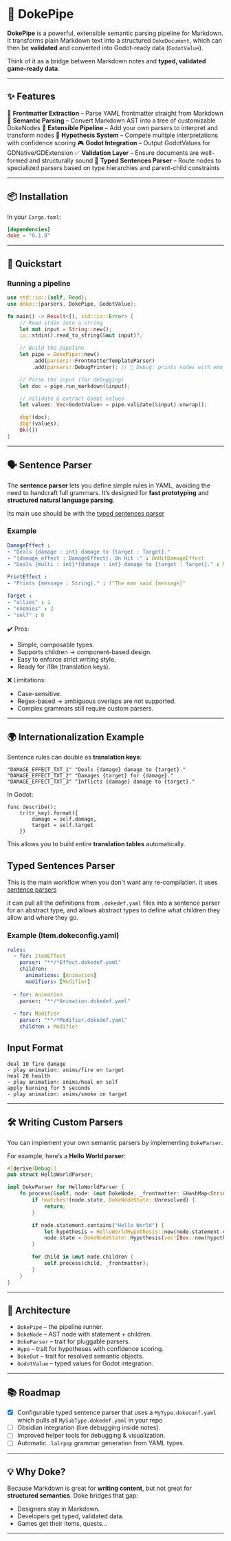 # 🚀 DokePipe

**DokePipe** is a powerful, extensible semantic parsing pipeline for Markdown.
It transforms plain Markdown text into a structured `DokeDocument`, which can then be **validated** and converted into Godot-ready data (`GodotValue`).

Think of it as a bridge between Markdown notes and **typed, validated game-ready data**.

---

## ✨ Features

📝 **Frontmatter Extraction** – Parse YAML frontmatter straight from Markdown
🌳 **Semantic Parsing** – Convert Markdown AST into a tree of customizable DokeNodes
🔌 **Extensible Pipeline** – Add your own parsers to interpret and transform nodes
🧠 **Hypothesis System** – Compete multiple interpretations with confidence scoring
🎮 **Godot Integration** – Output GodotValues for GDNative/GDExtension
✅ **Validation Layer** – Ensure documents are well-formed and structurally sound
🎯 **Typed Sentences Parser** – Route nodes to specialized parsers based on type hierarchies and parent-child constraints

---

## 📦 Installation

In your `Cargo.toml`:

```toml
[dependencies]
doke = "0.1.0"
```

---

## 🚦 Quickstart

### Running a pipeline

```rust
use std::io::{self, Read};
use doke::{parsers, DokePipe, GodotValue};

fn main() -> Result<(), std::io::Error> {
    // Read stdin into a string
    let mut input = String::new();
    io::stdin().read_to_string(&mut input)?;

    // Build the pipeline
    let pipe = DokePipe::new()
        .add(parsers::FrontmatterTemplateParser)
        .add(parsers::DebugPrinter); // 👀 Debug: prints nodes with emojis

    // Parse the input (for debugging)
    let doc = pipe.run_markdown(&input);

    // Validate & extract Godot values
    let values: Vec<GodotValue> = pipe.validate(&input).unwrap();

    dbg!(doc);
    dbg!(values);
    Ok(())
}
```

---

## 🗣 Sentence Parser

The **sentence parser** lets you define simple rules in YAML, avoiding the need to handcraft full grammars. It’s designed for **fast prototyping** and **structured natural language parsing**.

Its main use should be with the [typed sentences parser](#typed-sentences-parser)

### Example

```yaml
DamageEffect :
- "Deals {damage : int} damage to {target : Target}."
- "{damage_effect : DamageEffect}. On Hit :" : OnHitDamageEffect
- "Deals {multi : int}*{damage : int} damage to {target : Target}." : MultiDamageEffect

PrintEffect : 
- "Prints {message : String}." : f"The man said {message}"

Target :
- "allies" : 1
- "enemies" : 2
- "self" : 0
```

✔️ Pros:

* Simple, composable types.
* Supports children → component-based design.
* Easy to enforce strict writing style.
* Ready for i18n (translation keys).

❌ Limitations:

* Case-sensitive.
* Regex-based → ambiguous overlaps are not supported.
* Complex grammars still require custom parsers.

---

## 🌍 Internationalization Example

Sentence rules can double as **translation keys**:

```text
"DAMAGE_EFFECT_TXT_1" "Deals {damage} damage to {target}."
"DAMAGE_EFFECT_TXT_2" "Damages {target} for {damage}."
"DAMAGE_EFFECT_TXT_3" "Inflicts {damage} damage to {target}."
```

In Godot:

```gdscript
func describe():
    tr(tr_key).format({
        damage = self.damage,
        target = self.target
    })
```

This allows you to build entire **translation tables** automatically.


## Typed Sentences Parser
This is the main workflow when you don't want any re-compilation.
it uses [sentence parsers](#sentence-parser)

it can pull all the definitions from `.dokedef.yaml` files into a sentence parser for an abstract type,
and allows abstract types to define what children they allow and where they go.

### Example (Item.dokeconfig.yaml)
```yaml
rules:
  - for: ItemEffect
    parser: "**/*Effect.dokedef.yaml"
    children: 
      animations: [Animation]
      modifiers: [Modifier]
  
  - for: Animation
    parser: "**/*Animation.dokedef.yaml"
  
  - for: Modifier
    parser: "**/*Modifier.dokedef.yaml"
    children : Modifier
```

## Input Format
```
deal 10 fire damage
- play animation: anims/fire on target
heal 20 health  
- play animation: anims/heal on self
apply burning for 5 seconds
- play animation: anims/smoke on target
```

---

## 🛠 Writing Custom Parsers

You can implement your own semantic parsers by implementing `DokeParser`.

For example, here’s a **Hello World parser**:

```rust
#[derive(Debug)]
pub struct HelloWorldParser;

impl DokeParser for HelloWorldParser {
    fn process(&self, node: &mut DokeNode, _frontmatter: &HashMap<String, GodotValue>) {
        if !matches!(node.state, DokeNodeState::Unresolved) {
            return;
        }

        if node.statement.contains("Hello World") {
            let hypothesis = HelloWorldHypothesis::new(node.statement.clone(), 1.0);
            node.state = DokeNodeState::Hypothesis(vec![Box::new(hypothesis)]);
        }

        for child in &mut node.children {
            self.process(child, _frontmatter);
        }
    }
}
```

---

## 🧩 Architecture

* `DokePipe` – the pipeline runner.
* `DokeNode` – AST node with statement + children.
* `DokeParser` – trait for pluggable parsers.
* `Hypo` – trait for hypotheses with confidence scoring.
* `DokeOut` – trait for resolved semantic objects.
* `GodotValue` – typed values for Godot integration.

---

## 📚 Roadmap

* [x] Configurable typed sentence parser that uses a `MyType.dokeconf.yaml` which pulls all `MySubType.dokedef.yaml` in your repo
* [ ] Obsidian integration (live debugging inside notes).
* [ ] Improved helper tools for debugging & visualization.
* [ ] Automatic `.lalrpop` grammar generation from YAML types.

---

## 💡 Why Doke?

Because Markdown is great for **writing content**, but not great for **structured semantics**.
Doke bridges that gap:

* Designers stay in Markdown.
* Developers get typed, validated data.
* Games get their items, quests...

---
